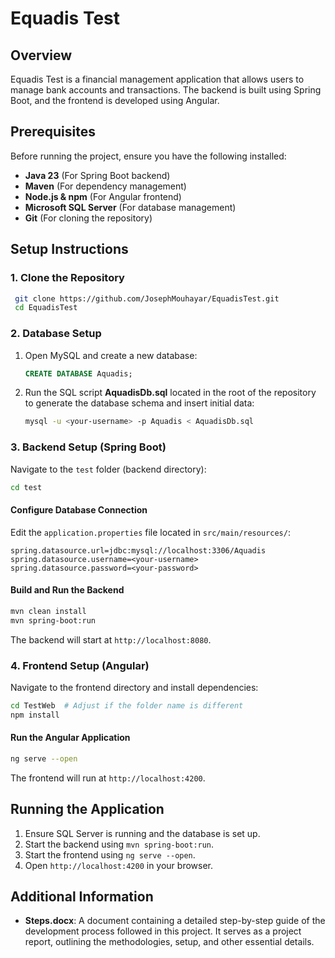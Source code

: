 # Equadis Test

## Overview
Equadis Test is a financial management application that allows users to manage bank accounts and transactions. The backend is built using Spring Boot, and the frontend is developed using Angular.

## Prerequisites
Before running the project, ensure you have the following installed:

- **Java 23** (For Spring Boot backend)
- **Maven** (For dependency management)
- **Node.js & npm** (For Angular frontend)
- **Microsoft SQL Server** (For database management)
- **Git** (For cloning the repository)

## Setup Instructions

### 1. Clone the Repository
```sh
 git clone https://github.com/JosephMouhayar/EquadisTest.git
 cd EquadisTest
```

### 2. Database Setup
1. Open MySQL and create a new database:
   ```sql
   CREATE DATABASE Aquadis;
   ```
2. Run the SQL script **AquadisDb.sql** located in the root of the repository to generate the database schema and insert initial data:
   ```sh
   mysql -u <your-username> -p Aquadis < AquadisDb.sql
   ```

### 3. Backend Setup (Spring Boot)
Navigate to the `test` folder (backend directory):
```sh
cd test
```

#### Configure Database Connection
Edit the `application.properties` file located in `src/main/resources/`:
```properties
spring.datasource.url=jdbc:mysql://localhost:3306/Aquadis
spring.datasource.username=<your-username>
spring.datasource.password=<your-password>
```

#### Build and Run the Backend
```sh
mvn clean install
mvn spring-boot:run
```
The backend will start at `http://localhost:8080`.

### 4. Frontend Setup (Angular)
Navigate to the frontend directory and install dependencies:
```sh
cd TestWeb  # Adjust if the folder name is different
npm install
```

#### Run the Angular Application
```sh
ng serve --open
```
The frontend will run at `http://localhost:4200`.

## Running the Application
1. Ensure SQL Server is running and the database is set up.
2. Start the backend using `mvn spring-boot:run`.
3. Start the frontend using `ng serve --open`.
4. Open `http://localhost:4200` in your browser.

## Additional Information

- **Steps.docx**: A document containing a detailed step-by-step guide of the development process followed in this project. It serves as a project report, outlining the methodologies, setup, and other essential details.
